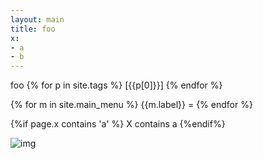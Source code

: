 ```yaml
---
layout: main
title: foo
x:
- a
- b
---
```

foo
{% for p in site.tags %}
[{{p[0]}}]
{% endfor %}

{% for m in site.main_menu %}
 {{m.label}} =
{% endfor %}

{%if page.x contains 'a' %}
X contains a
{%endif%}

![img](/assets/image/ids_lib.png)
